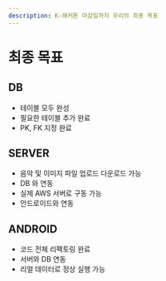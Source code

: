 ```yaml
---
description: K-해커톤 마감일까지 우리의 최종 목표
---
```


# 최종 목표

## DB

* 테이블 모두 완성
* 필요한 테이블 추가 완료 
* PK, FK 지정 완료 

## SERVER

* 음악 및 이미지 파일 업로드 다운로드 가능
* DB 와 연동
* 실제 AWS 서버로 구동 가능
* 안드로이드와 연동 

## ANDROID

* 코드 전체 리팩토링 완료
* 서버와 DB 연동
* 리얼 데이터로 정상 실행 가능

